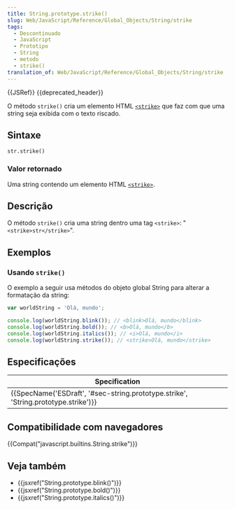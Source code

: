 ```yaml
---
title: String.prototype.strike()
slug: Web/JavaScript/Reference/Global_Objects/String/strike
tags:
  - Descontinuado
  - JavaScript
  - Prototipo
  - String
  - metodo
  - strike()
translation_of: Web/JavaScript/Reference/Global_Objects/String/strike
---
```

{{JSRef}} {{deprecated_header}}

O método `strike()` cria um elemento HTML [`<strike>`](/en-US/docs/Web/HTML/Element/strike) que faz com que uma string seja exibida com o texto riscado.

## Sintaxe

    str.strike()

### Valor retornado

Uma string contendo um elemento HTML [`<strike>`](/en-US/docs/Web/HTML/Element/strike).

## Descrição

O método `strike()` cria uma string dentro uma tag `<strike>`: "`<strike>str</strike>`".

## Exemplos

### Usando `strike()`

O exemplo a seguir usa métodos do objeto global String para alterar a formatação da string:

```js
var worldString = 'Olá, mundo';

console.log(worldString.blink()); // <blink>Olá, mundo</blink>
console.log(worldString.bold()); // <b>Olá, mundo</b>
console.log(worldString.italics()); // <i>Olá, mundo</i>
console.log(worldString.strike()); // <strike>Olá, mundo</strike>
```

## Especificações

| Specification                                                                                                |
| ------------------------------------------------------------------------------------------------------------ |
| {{SpecName('ESDraft', '#sec-string.prototype.strike', 'String.prototype.strike')}} |

## Compatibilidade com navegadores

{{Compat("javascript.builtins.String.strike")}}

## Veja também

- {{jsxref("String.prototype.blink()")}}
- {{jsxref("String.prototype.bold()")}}
- {{jsxref("String.prototype.italics()")}}
